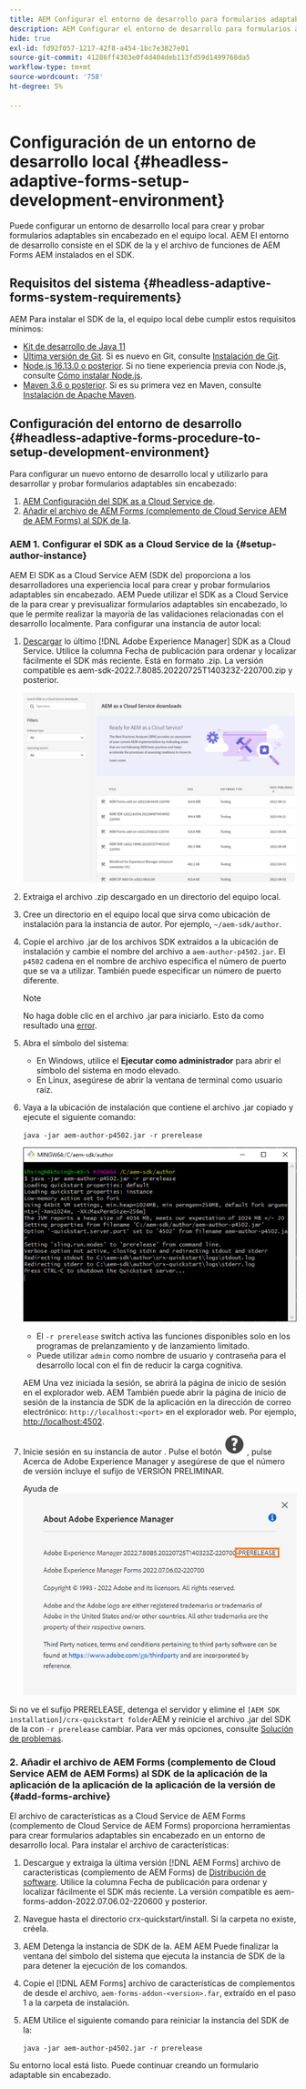 ```yaml
---
title: AEM Configurar el entorno de desarrollo para formularios adaptables sin encabezado de
description: AEM Configurar el entorno de desarrollo para formularios adaptables sin encabezado de
hide: true
exl-id: fd92f057-1217-42f8-a454-1bc7e3827e01
source-git-commit: 41286ff4303e0f4d404deb113fd59d1499768da5
workflow-type: tm+mt
source-wordcount: '758'
ht-degree: 5%

---
```



# Configuración de un entorno de desarrollo local {#headless-adaptive-forms-setup-development-environment}

Puede configurar un entorno de desarrollo local para crear y probar formularios adaptables sin encabezado en el equipo local. AEM El entorno de desarrollo consiste en el SDK de la y el archivo de funciones de AEM Forms AEM instalados en el SDK.
<!--
 After a Headless adaptive form or related assets are ready on the local development environment, you can deploy the Headless adaptive form application to your publishing environment. -- >

You require knowledge to build application using react, Git, and Maven to use Headless adaptive forms.

<!-- 

### Download the latest version of AEM as a Cloud Service SDK or Forms feature archive (AEM Forms add-on) from Software Distribution {#software-distribution}

To download the supported version of Adobe Experience Manager as a Cloud Service SDK or Forms feature archive (AEM Forms add-on):

1. Log in to [Software Distribution](https://experience.adobe.com/#/downloads) portal with your Adobe ID.

    >[!NOTE]
    >
    > Your Adobe Organization must be provisioned for AEM as a Cloud Service to download the AEM as a Cloud Service SDK.

1. Navigate to the **[!UICONTROL AEM as a Cloud Service]** tab.
1. Sort by published date in descending order.
1. Click on the latest Adobe Experience Manager as a Cloud Service SDK or Forms feature archive (AEM Forms add-on).
1. Review and accept the EULA. Tap the **[!UICONTROL Download]** button. -->

## Requisitos del sistema {#headless-adaptive-forms-system-requirements}

AEM Para instalar el SDK de la, el equipo local debe cumplir estos requisitos mínimos:

* [Kit de desarrollo de Java 11](https://experience.adobe.com/#/downloads/content/software-distribution/en/general.html?1_group.propertyvalues.property=.%2Fjcr%3Acontent%2Fmetadata%2Fdc%3AsoftwareType&amp;1_group.propertyvalues.operation=equals&amp;1_group.propertyvalues.0_values=software-type%3Atooling&amp;fulltext=Oracle%7E+JDK%7E+11%7E&amp;orderby=%40jcr%3Acontent%2Fjcr%3AlastModified&amp;orderby.sort=desc&amp;layout=list&amp;p.offset=0&amp;p.limit=14)
* [Última versión de Git](https://git-scm.com/downloads). Si es nuevo en Git, consulte [Instalación de Git](https://git-scm.com/book/en/v2/Getting-Started-Installing-Git).
* [Node.js 16.13.0 o posterior](https://nodejs.org/es/download/). Si no tiene experiencia previa con Node.js, consulte [Cómo instalar Node.js](https://nodejs.dev/en/learn/how-to-install-nodejs).
* [Maven 3.6 o posterior](https://maven.apache.org/download.cgi). Si es su primera vez en Maven, consulte [Instalación de Apache Maven](https://maven.apache.org/install.html).

## Configuración del entorno de desarrollo {#headless-adaptive-forms-procedure-to-setup-development-environment}

Para configurar un nuevo entorno de desarrollo local y utilizarlo para desarrollar y probar formularios adaptables sin encabezado:

1. [AEM Configuración del SDK as a Cloud Service de](#setup-author-instance).
1. [Añadir el archivo de AEM Forms (complemento de Cloud Service AEM de AEM Forms) al SDK de la](#add-forms-archive).

<!--

1. (Optional) [Add Forms-specific users to your local Author instance](#configure-users-and-permissions).
1. (Optional) Install [Adaptive forms builder extension for Microsoft Visual Studio Code](#microsoft-visual-studio-code-extension-for-headless-adaptive-forms). 

-->

### AEM 1. Configurar el SDK as a Cloud Service de la {#setup-author-instance}

AEM El SDK as a Cloud Service AEM (SDK de) proporciona a los desarrolladores una experiencia local para crear y probar formularios adaptables sin encabezado. AEM Puede utilizar el SDK as a Cloud Service de la para crear y previsualizar formularios adaptables sin encabezado, lo que le permite realizar la mayoría de las validaciones relacionadas con el desarrollo localmente. Para configurar una instancia de autor local:

1. [Descargar](https://experience.adobe.com/#/downloads/content/software-distribution/es-es/aemcloud.html) lo último [!DNL Adobe Experience Manager] SDK as a Cloud Service. Utilice la columna Fecha de publicación para ordenar y localizar fácilmente el SDK más reciente.
Está en formato .zip. La versión compatible es aem-sdk-2022.7.8085.20220725T140323Z-220700.zip y posterior.

   ![Descargar el SDK de AEM Cloud Service desde el portal de distribución de software](assets/software-distribution.png)


1. Extraiga el archivo .zip descargado en un directorio del equipo local.
1. Cree un directorio en el equipo local que sirva como ubicación de instalación para la instancia de autor. Por ejemplo, `~/aem-sdk/author`.
1. Copie el archivo .jar de los archivos SDK extraídos a la ubicación de instalación y cambie el nombre del archivo a `aem-author-p4502.jar`. El `p4502` cadena en el nombre de archivo especifica el número de puerto que se va a utilizar. También puede especificar un número de puerto diferente.

   >[!NOTE]
   >
   > No haga doble clic en el archivo .jar para iniciarlo. Esto da como resultado una [error](https://experienceleague.adobe.com/docs/experience-manager-learn/cloud-service/local-development-environment-set-up/aem-runtime.html?lang=en#troubleshooting-double-click).

1. Abra el símbolo del sistema:
   * En Windows, utilice el **Ejecutar como administrador** para abrir el símbolo del sistema en modo elevado.
   * En Linux, asegúrese de abrir la ventana de terminal como usuario raíz.

1. Vaya a la ubicación de instalación que contiene el archivo .jar copiado y ejecute el siguiente comando:

   `java -jar aem-author-p4502.jar -r prerelease`

   ![Descargar el SDK de AEM Cloud Service desde el portal de distribución de software](assets/install-sdk.png)

   * El `-r prerelease` switch activa las funciones disponibles solo en los programas de prelanzamiento y de lanzamiento limitado.
   * Puede utilizar `admin` como nombre de usuario y contraseña para el desarrollo local con el fin de reducir la carga cognitiva.

   AEM Una vez iniciada la sesión, se abrirá la página de inicio de sesión en el explorador web. AEM También puede abrir la página de inicio de sesión de la instancia de SDK de la aplicación en la dirección de correo electrónico: `http://localhost:<port>` en el explorador web. Por ejemplo, [http://localhost:4502](http://localhost:4502).

1. Inicie sesión en su instancia de autor . Pulse el botón ![ayuda](/help/assets/Help-icon.svg) , pulse Acerca de Adobe Experience Manager y asegúrese de que el número de versión incluye el sufijo de VERSIÓN PRELIMINAR.

   Ayuda de ![](/help/assets/prerelease.png)

Si no ve el sufijo PRERELEASE, detenga el servidor y elimine el `[AEM SDK installation]/crx-quickstart folder`AEM y reinicie el archivo .jar del SDK de la con `-r prerelease` cambiar. Para ver más opciones, consulte [Solución de problemas](/help/troubleshooting.md).

### 2. Añadir el archivo de AEM Forms (complemento de Cloud Service AEM de AEM Forms) al SDK de la aplicación de la aplicación de la aplicación de la aplicación de la versión de {#add-forms-archive}

El archivo de características as a Cloud Service de AEM Forms (complemento de Cloud Service de AEM Forms) proporciona herramientas para crear formularios adaptables sin encabezado en un entorno de desarrollo local. Para instalar el archivo de características:

1. Descargue y extraiga la última versión [!DNL AEM Forms] archivo de características (complemento de AEM Forms) de [Distribución de software](https://experience.adobe.com/#/downloads/content/software-distribution/en/aemcloud.html?fulltext=AEM*+Forms*+add*+on*&amp;orderby=%40jcr%3Acontent%2Fjcr%3AlastModified&amp;orderby.sort=desc&amp;layout=list&amp;p.offset=0&amp;p.limit=20). Utilice la columna Fecha de publicación para ordenar y localizar fácilmente el SDK más reciente. La versión compatible es aem-forms-addon-2022.07.06.02-220600 y posterior.

1. Navegue hasta el directorio crx-quickstart/install. Si la carpeta no existe, créela.
1. AEM Detenga la instancia de SDK de la. AEM AEM Puede finalizar la ventana del símbolo del sistema que ejecuta la instancia de SDK de la para detener la ejecución de los comandos.
1. Copie el [!DNL AEM Forms] archivo de características de complementos de desde el archivo, `aem-forms-addon-<version>.far`, extraído en el paso 1 a la carpeta de instalación.
1. AEM Utilice el siguiente comando para reiniciar la instancia del SDK de la:

   `java -jar aem-author-p4502.jar -r prerelease`

<!-- 

### 3. (Optional) Configure users and permissions {#configure-users-and-permissions}

Create seperate user accounts for Form Developer, Form Practitioner, and end users. These account help you test Headless adaptive forms for various types of users. To create a user account and add roles to the account:

1. Login to your AEM SDK instance.
1. Go to Tools > Security > Users and tap Create. The Create New User wizard opens.
1. In the details tab, specify an ID and Password. All other fields are optional. It is recommended to provide name and an email address.
1. In the Groups tab, search and select user-groups for a user depending on their role. The table below lists all types of users and pre-defined groups for each type of forms users based on their role:
  
    | User Type | AEM Group |
    |---|---|
    | Form developer | [!DNL forms-users] (AEM Forms Users), [!DNL template-authors], [!DNL workflow-users], [!DNL workflow-editors], and [!DNL fdm-authors]  |
    | Customer Experience Lead or UX Designer| [!DNL forms-users], [!DNL template-authors]|
    | AEM administrator | [!DNL aem-administrators], [!DNL fd-administrators] |
    | End user| When a user must log in to view and submit an Adaptive Form, add such users to [!DNL forms-users] group. </br> When no user authentication is required to access Adaptive Forms, do not assign any group to such users.|

<!-- ### 4. (Optional) Install Visual Studio Code extension for Headless adaptive forms {#microsoft-visual-studio-code-extension-for-headless-adaptive-forms}

You can use any IDE for developing Headless adaptive forms. Adobe provides an extension for Microsoft&reg;reg; Visual Studio Code to make it easier for you to navigate structure and develop Headless adaptive forms. The extension adds adaptive forms related IntelliSense capabilities and helps auto-complete Headless adaptive forms JSON syntax. It also adds a panel, titled Forms Tree, to help navigate structure of Headless adaptive form. To use the extension: 

1. Ensure [Microsoft Visual Studio Code 1.62.0 or later](https://code.visualstudio.com/docs/supporting/FAQ#_how-do-i-find-the-version) is installed. If you have an older version or no version installed, download the latest version from [Microsoft Website](https://code.visualstudio.com/docs/setup/setup-overview)
   >[!NOTE]
   >
   >
   > To use Visual Studio from command line on macOS, see [Launching from the command line](https://code.visualstudio.com/docs/setup/mac#_launching-from-the-command-line).

1. Download the [Adaptive forms builder extension](/help/assets/adaptive-form-builder-0.12.0.vsix).

1. Navigate the directory containing the *adaptive-form-builder-[version].vsix* file.

1. Run the following command or see [Install from a VSIX](https://code.visualstudio.com/docs/editor/extension-marketplace#_install-from-a-vsix) article for detailed instructions to install a Visual Studio Code extension from a VSIX file:

    `code -–install-extension adaptive-form-builder-[version].vsix`

    </br> Replace the [version] with actual version of the extension. For example, `code -–install-extension adaptive-form-builder-0.12.0.vsix`

    </br> 

    ![Installing extension](/help/assets/install-extension.png)

<!-- ## Create and setup a react app

Adaptive forms renderer component is a react based component. It requires a react app to run and render a Headless adaptive form. To create and setup react app:

1. Open terminal in Visual Studio code and run the following command to create a react app and installs all related dependencies:

    ```shell
    npx create-react-app [react-app-name] --scripts-version 4.0.3 --template typescript
    ```

    Where [react-app-name] represents name of the project, script version is 4.0.3, and template of type typescript. For example, the following command creates a react app named *headless-forms-demo*.

    ```shell
    npx create-react-app headless-forms-demo --scripts-version 4.0.3 --template typescript
    ```

    It may take some time to create the react app and install all the dependencies. The command creates an empty react app with latest version of react and react-dom dependencies. It does not have any artifacts related to adaptive forms renderer component.

1. Adaptive forms renderer component is based on react spectrum and requires react 16.0.0 and react-dom 16.0.0. To install react 16.0.0 and related dependencies:
    1. Open the Visual Studio code terminal Window or command prompt.
    1. Navigate to the directory of react project.  
    1. Run the following command:

        ```shell
        npm install --save react@16.0.0 react-dom@16.14.0 -force
        ```

1. Run the following command to install adaptive forms renderer component related dependencies:

    ```shell
    npm i --save @aemforms/forms-super-component @aemforms/forms-react-core-components @aemforms/forms-super-component @adobe/react-spectrum @react/react-spectrum
    ```

<!-- 1. Install dependencies for adaptive forms renderer component. Packages for these dependencies are available in Adobe Artifactory. To authenticate with Adobe Artifactory and install dependencies for adaptive forms renderer component:

    1. Create environment variables ARTIFACTORY_USER and ARTIFACTORY_API_TOKEN. The ARTIFACTORY_USER stores Adobe LDAP username and ARTIFACTORY_API_TOKEN stores your [Adobe Artifactory token](https://wiki.corp.adobe.com/display/Artifactory/API+Keys)

    1. Run the following command to set NPM_TOKEN and NPM_EMAIL tokens:

        ```shell

        auth=$(curl -s -u${ARTIFACTORY_USER}:${ARTIFACTORY_API_TOKEN} https://artifactory.corp.adobe.com/artifactory/api/npm/auth)
        export NPM_TOKEN=$(echo "${auth}" | grep "_auth" | awk -F " " '{ print $3 }')
        export NPM_EMAIL=$(echo "${auth}" | grep "email" | awk -F " " '{ print $3 }')
        ```

        These tokens are required to communicated with Adobe Artifactory.

    1. Create a .npmrc file in the react project.

        ![.npmrc file](/help/assets/npmrc.png)

    1. Add the following code to the file:

        ```shell
        @aemforms:registry=https://artifactory.corp.adobe.com/artifactory/api/npm/npm-aem-release/
        @react:registry=https://artifactory.corp.adobe.com/artifactory/api/npm/npm-react-release/
        @quarry:registry=https://artifactory.corp.adobe.com/artifactory/api/npm/npm-adobe-release-local/
        //artifactory.corp.adobe.com/artifactory/api/npm/npm-adobe-release-loca/:_auth=${NPM_TOKEN}
        //artifactory.corp.adobe.com/artifactory/api/npm/npm-aem-release/:_auth=${NPM_TOKEN}
        //artifactory.corp.adobe.com/artifactory/api/npm/npm-react-release/:_auth=${NPM_TOKEN}
        _auth=${NPM_TOKEN}
        email=${NPM_EMAIL}
        always-auth=true
        ```

        It defines the antifactory repositories to use for Headless adaptive forms, react, and quarry related scope.
    1. Run the following command to install adaptive forms renderer component related dependencies:

    ```shell
    npm i --save @aemforms/crispr-react-bindings @aemforms/crispr-react-core-components @adobe/react-spectrum @react/react-spectrum
    ```
 
-->
Su entorno local está listo. Puede continuar creando un formulario adaptable sin encabezado.
